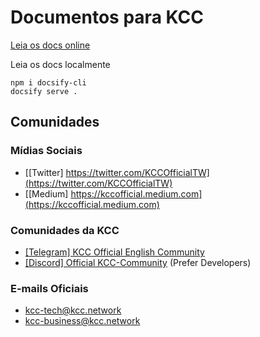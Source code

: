 # Documentos para KCC

[Leia os docs online](https://docs.kcc.io)

Leia os docs localmente
```
npm i docsify-cli
docsify serve .
```

## Comunidades

### Mídias Sociais
- [[Twitter] https://twitter.com/KCCOfficialTW](https://twitter.com/KCCOfficialTW)
- [[Medium] https://kccofficial.medium.com](https://kccofficial.medium.com)

### Comunidades da KCC
- [[Telegram] KCC Official English Community](https://t.me/KCCOfficialEnglishCommunity)
- [[Discord] Official KCC-Community](https://discord.gg/H5ucJydSyd) (Prefer Developers)

### E-mails Oficiais
- [kcc-tech@kcc.network](mailto:kcc-tech@kcc.network)
- [kcc-business@kcc.network](mailto:kcc-business@kcc.network)
